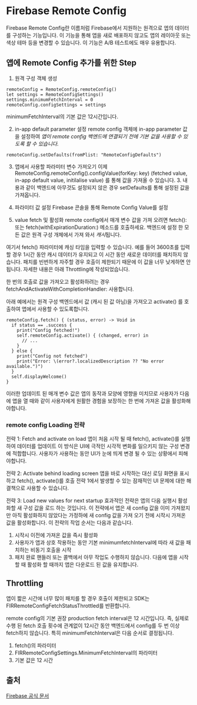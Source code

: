 # Firebase Remote Config

Firebase Remote Config란 이름처럼 Firebase에서 지원하는 원격으로 엡의 데이터를 구성하는 기능입니다. 이 기능을 통해 앱을 새로 배포하지 않고도 앱의 레이아웃 또는 색상 테마 등을 변경할 수 있습니다.
이 기능은 A/B 테스트에도 매우 유용합니다.

## 앱에 Remote Config 추가를 위한 Step

1. 원격 구성 객체 생성

```
remoteConfig = RemoteConfig.remoteConfig()
let settings = RemoteConfigSettings()
settings.minimumFetchInterval = 0
remoteConfig.configSettings = settings
```
minimumFetchInterval의 기본 값은 12시간입니다.

2. in-app default parameter 설정
remote config 객체에 in-app parameter 값을 설정하여 *앱이 remote config 백엔드에 연결되기 전에  기본 값을 사용할 수 있도록 할 수 있습니다.*

```
remoteConfig.setDefaults(fromPlist: "RemoteConfigDefaults")
```

3. 앱에서 사용할 파라미터 변수 가져오기
이제 RemoteConfig.remoteConfig().configValue(forKey: key) (fetched value, in-app default value, initilalise value) 를 통해 값을 가져올 수 있습니다. 3. 내용과 같이 백엔드에 아무것도 설정되지 않은 경우 setDefaults를 통해 설정된 값을 가져옵니다.

4. 파라미터 값 설정
Firebase 콘솔을 통해 Remote Config Value를 설정

5. value fetch 및 활성화
remote config에서 매개 변수 값을 가져 오려면 fetch():또는 fetch(withExpirationDuration:) 메소드를 호출하세요. 백엔드에 설정 한 모든 값은 원격 구성 개체에서 가져 와서 *캐시*됩니다.

여기서 fetch() 파라미터에 캐싱 타임을 입력할 수 있습니다. 예를 들어 3600초를 입력할 경우 1시간 동안 캐시 데이터가 유지되고 이 시간 동안 새로운 데이터를 패치하지 않습니다.
패치를 빈번하게 자주할 경우 호출이 제한되기 때문에 이 값을 너무 낮게하면 안됩니다. 자세한 내용은 아래 Throttling에 작성되었습니다.

한 번의 호출로 값을 가져오고 활성화하려는 경우 fetchAndActivateWithCompletionHandler: 사용합니다.

아래 예에서는 원격 구성 백엔드에서 값 (캐시 된 값 아님)을 가져오고 activate() 를 호출하여 앱에서 사용할 수 있도록합니다.

```
remoteConfig.fetch() { (status, error) -> Void in
  if status == .success {
    print("Config fetched!")
    self.remoteConfig.activate() { (changed, error) in
      // ...
    }
  } else {
    print("Config not fetched")
    print("Error: \(error?.localizedDescription ?? "No error available.")")
  }
  self.displayWelcome()
}
```

이러한 업데이트 된 매개 변수 값은 앱의 동작과 모양에 영향을 미치므로 사용자가 다음에 앱을 열 때와 같이 사용자에게 원활한 경험을 보장하는 한 번에 가져온 값을 활성화해야합니다.

### remote config Loading 전략

전략 1: Fetch and activate on load
앱이 처음 시작 될 때 fetch(), activate()를 실행하여 데이터를 업데이트
이 방식은 UI에 극적인 시각적 변화를 일으키지 않는 구성 변경에 적합합니다. 사용자가 사용하는 동안 UI가 눈에 띄게 변경 될 수 있는 상황에서 피해야합니다.

전략 2: Activate behind loading screen
앱을 바로 시작하는 대신 로딩 화면을 표시하고 fetch(), activate()를 호출
전략 1에서 발생할 수 있는 잠재적인 UI 문제에 대한 해결책으로 사용할 수 있습니다.

전략 3: Load new values for next startup
효과적인 전략은 앱의 다음 실행시 활성화할 새 구성 값을 로드 하는 것입니다. 이 전략에서 앱은 새 config 값을 이미 가져왔지만 아직 활성화하지 않았다는 가정하에 새 config 값을 가져 오기 전에 시작시 가져온 값을 활성화합니다. 이 전략의 작업 순서는 다음과 같습니다.
1. 시작시 이전에 가져온 값을 즉시 활성화
2. 사용자가 앱과 상호 작용하는 동안 기본 minimumfetchInterval에 따라 새 값을 패치하는 비동기 호출을 시작
3. 패치 완료 핸들러 또는 콜백에서 아무 작업도 수행하지 않습니다. 다음에 앱을 시작할 때 활성화 할 때까지 앱은 다운로드 된 값을 유지합니다.

## Throttling

앱이 짧은 시간에 너무 많이 패치를 할 경우 호출이 제한되고 SDK는 FIRRemoteConfigFetchStatusThrottled를 반환합니다.

remote config의 기본 권장 production fetch interval은 12 시간입니다. 즉, 실제로 수행 된 fetch 호출 횟수에 관계없이 12시간 동안 백엔드에서 config를 두 번 이상 fetch하지 않습니다. 특히 minimumFetchInterval은 다음 순서로 결정됩니다.
1. fetch()의 파라미터
2. FIRRemoteConfigSettings.MinimumFetchInterval의 파라미터
3. 기본 값은 12 시간

## 출처
[Firebase 공식 문서](https://firebase.google.com/docs/remote-config)